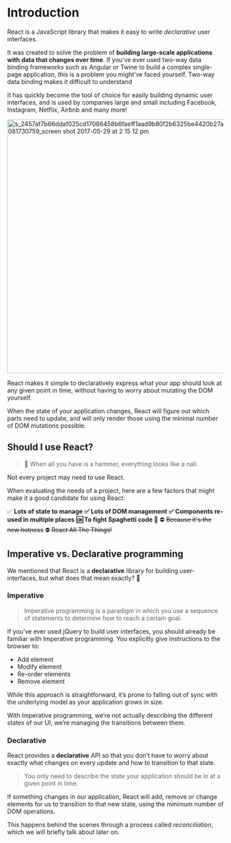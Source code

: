 # Introduction

React is a JavaScript library that makes it easy to write *declarative* user interfaces.

It was created to solve the problem of **building large-scale applications with data that changes over time**. If you’ve ever used two-way data binding frameworks such as Angular or Twine to build a complex single-page application, this is a problem you might’ve faced yourself. Two-way data binding makes it difficult to understand 

It has quickly become the tool of choice for easily building dynamic user interfaces, and is used by companies large and small including Facebook, Instagram, Netflix, Airbnb and many more!

<img width="590" alt="s_2457af7b66ddaf025cd17086458b6faeff1aad9b80f2b6325be4420b27ae3b59_1496081730759_screen shot 2017-05-29 at 2 15 12 pm" src="https://user-images.githubusercontent.com/445045/27195947-b114e854-51d6-11e7-9cb4-9def0360495c.png">

React makes it simple to declaratively express what your app should look at any given point in time, without having to worry about mutating the DOM yourself. 

When the state of your application changes, React will figure out which parts need to update, and will only render those using the minimal number of DOM mutations possible.

## Should I use React?
> 🔨  When all you have is a hammer, everything looks like a nail. 

Not every project may need to use React.

When evaluating the needs of a project, here are a few factors that might make it a good candidate for using React:

✅  **Lots of state to manage**
**✅  Lots of DOM management**
**✅ Components re-used in multiple places**
**🆗 To fight Spaghetti code 🍝** 
⛔️ ~~Because it's the new hotness~~
⛔️ ~~React All The Things!~~ 

## Imperative vs. Declarative programming

We mentioned that React is a **declarative** library for building user-interfaces, but what does that mean exactly? 🤔

### Imperative


> Imperative programming is a paradigm in which you use a sequence of statements to determine how to reach a certain goal.

If you’ve ever used jQuery to build user interfaces, you should already be familiar with Imperative programming. You explicitly give instructions to the browser to:

- Add element
- Modify element
- Re-order elements
- Remove element

While this approach is straightforward, it’s prone to falling out of sync with the underlying model as your application grows in size. 

With Imperative programming, we’re not actually describing the different states of our UI, we’re managing the transitions between them.

### Declarative

React provides a **declarative** API so that you don’t have to worry about exactly what changes on every update and how to transition to that state.

> You only need to describe the state your application should be in at a given point in time.

If something changes in our application, React will add, remove or change elements for us to transition to that new state, using the minimum number of DOM operations.

This happens behind the scenes through a process called *reconciliation*, which we will briefly talk about later on.
